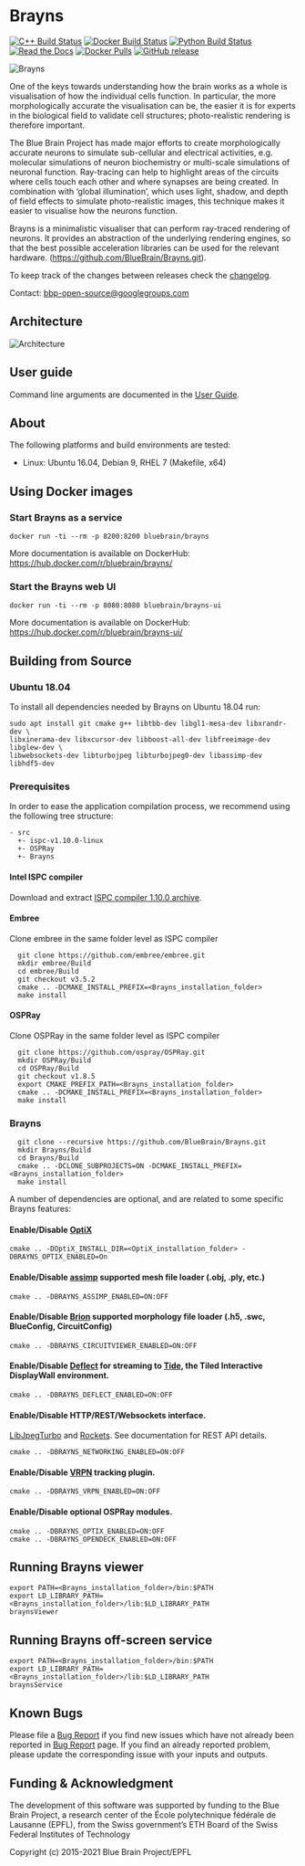 # Brayns

[![C++ Build Status](https://bbpcode.epfl.ch/ci/buildStatus/icon?job=oss.Brayns)](https://bbpcode.epfl.ch/ci/job/oss.Brayns/)
[![Docker Build Status](https://bbpcode.epfl.ch/ci/buildStatus/icon?job=oss.Brayns.docker)](https://bbpcode.epfl.ch/ci/job/oss.Brayns.docker/)
[![Python Build Status](https://travis-ci.org/BlueBrain/Brayns.svg)](https://travis-ci.org/BlueBrain/Brayns)
[![Read the Docs](https://readthedocs.org/projects/brayns/badge/?version=latest)](http://brayns.readthedocs.io/en/latest/?badge=latest)
[![Docker Pulls](https://img.shields.io/docker/pulls/bluebrain/brayns.svg)](https://hub.docker.com/r/bluebrain/brayns/)
[![GitHub release](https://img.shields.io/github/release/BlueBrain/Brayns.svg)](https://github.com/BlueBrain/Brayns/releases)

![Brayns](doc/images/Brayns.jpg)

One of the keys towards understanding how the brain works as a whole is
visualisation of how the individual cells function. In particular, the more
morphologically accurate the visualisation can be, the easier it is for experts
in the biological field to validate cell structures; photo-realistic rendering
is therefore important.

The Blue Brain Project has made major efforts to create morphologically accurate
neurons to simulate sub-cellular and electrical activities, e.g. molecular
simulations of neuron biochemistry or multi-scale simulations of neuronal
function. Ray-tracing can help to highlight areas of the circuits where cells
touch each other and where synapses are being created. In combination with
‘global illumination’, which uses light, shadow, and depth of field effects to
simulate photo-realistic images, this technique makes it easier to visualise how
the neurons function.

Brayns is a minimalistic visualiser that can perform ray-traced rendering of
neurons. It provides an abstraction of the underlying rendering engines, so that
the best possible acceleration libraries can be used for the relevant hardware.
(https://github.com/BlueBrain/Brayns.git).

To keep track of the changes between releases check the [changelog](Changelog.md).

Contact: bbp-open-source@googlegroups.com

## Architecture

![Architecture](doc/images/Architecture.png)

## User guide

Command line arguments are documented in the [User Guide](doc/UserGuide.md).

## About

The following platforms and build environments are tested:

* Linux: Ubuntu 16.04, Debian 9, RHEL 7 (Makefile, x64)

## Using Docker images

### Start Brayns as a service

```
docker run -ti --rm -p 8200:8200 bluebrain/brayns
```

More documentation is available on DockerHub: https://hub.docker.com/r/bluebrain/brayns/

### Start the Brayns web UI

```
docker run -ti --rm -p 8080:8080 bluebrain/brayns-ui
```

More documentation is available on DockerHub: https://hub.docker.com/r/bluebrain/brayns-ui/

## Building from Source

### Ubuntu 18.04

To install all dependencies needed by Brayns on Ubuntu 18.04 run:

```
sudo apt install git cmake g++ libtbb-dev libgl1-mesa-dev libxrandr-dev \
libxinerama-dev libxcursor-dev libboost-all-dev libfreeimage-dev libglew-dev \
libwebsockets-dev libturbojpeg libturbojpeg0-dev libassimp-dev libhdf5-dev
```

### Prerequisites

In order to ease the application compilation process, we recommend using the
following tree structure:

```
- src
  +- ispc-v1.10.0-linux
  +- OSPRay
  +- Brayns
```

#### Intel ISPC compiler

Download and extract [ISPC compiler 1.10.0 archive](https://ispc.github.io/downloads.html).

#### Embree

Clone embree in the same folder level as ISPC compiler

```
  git clone https://github.com/embree/embree.git
  mkdir embree/Build
  cd embree/Build
  git checkout v3.5.2
  cmake .. -DCMAKE_INSTALL_PREFIX=<Brayns_installation_folder>
  make install
```

#### OSPRay

Clone OSPRay in the same folder level as ISPC compiler

```
  git clone https://github.com/ospray/OSPRay.git
  mkdir OSPRay/Build
  cd OSPRay/Build
  git checkout v1.8.5
  export CMAKE_PREFIX_PATH=<Brayns_installation_folder>
  cmake .. -DCMAKE_INSTALL_PREFIX=<Brayns_installation_folder>
  make install
```

### Brayns

```
  git clone --recursive https://github.com/BlueBrain/Brayns.git
  mkdir Brayns/Build
  cd Brayns/Build
  cmake .. -DCLONE_SUBPROJECTS=ON -DCMAKE_INSTALL_PREFIX=<Brayns_installation_folder>
  make install
```

A number of dependencies are optional, and are related to some specific Brayns
features:

#### Enable/Disable [OptiX](https://developer.nvidia.com/optix)
```
cmake .. -DOptiX_INSTALL_DIR=<OptiX_installation_folder> -DBRAYNS_OPTIX_ENABLED=On
```

#### Enable/Disable [assimp](https://github.com/assimp/assimp) supported mesh file loader (.obj, .ply, etc.)
```
cmake .. -DBRAYNS_ASSIMP_ENABLED=ON:OFF
```

#### Enable/Disable [Brion](https://github.com/BlueBrain/Brion) supported morphology file loader (.h5, .swc, BlueConfig, CircuitConfig)
```
cmake .. -DBRAYNS_CIRCUITVIEWER_ENABLED=ON:OFF
```

#### Enable/Disable [Deflect](https://github.com/BlueBrain/Deflect) for streaming to [Tide](https://github.com/BlueBrain/Tide), the Tiled Interactive DisplayWall environment.
```
cmake .. -DBRAYNS_DEFLECT_ENABLED=ON:OFF
```

#### Enable/Disable HTTP/REST/Websockets interface.
 [LibJpegTurbo](http://libjpeg-turbo.virtualgl.org) and
 [Rockets](https://github.com/BlueBrain/Rockets).
 See documentation for REST API details.
```
cmake .. -DBRAYNS_NETWORKING_ENABLED=ON:OFF
```

#### Enable/Disable [VRPN](https://github.com/vrpn/vrpn) tracking plugin.
```
cmake .. -DBRAYNS_VRPN_ENABLED=ON:OFF
```

#### Enable/Disable optional OSPRay modules.
```
cmake .. -DBRAYNS_OPTIX_ENABLED=ON:OFF
cmake .. -DBRAYNS_OPENDECK_ENABLED=ON:OFF
```

## Running Brayns viewer

```
export PATH=<Brayns_installation_folder>/bin:$PATH
export LD_LIBRARY_PATH=<Brayns_installation_folder>/lib:$LD_LIBRARY_PATH
braynsViewer
```

## Running Brayns off-screen service

```
export PATH=<Brayns_installation_folder>/bin:$PATH
export LD_LIBRARY_PATH=<Brayns_installation_folder>/lib:$LD_LIBRARY_PATH
braynsService
```

## Known Bugs

Please file a [Bug Report](https://github.com/BlueBrain/Brayns/issues) if you
find new issues which have not already been reported in
[Bug Report](https://github.com/BlueBrain/Brayns/issues) page. If you find an
already reported problem, please update the corresponding issue with your inputs
and outputs.

## Funding & Acknowledgment

The development of this software was supported by funding to the Blue Brain Project, a research center of the École polytechnique fédérale de Lausanne (EPFL), from the Swiss government’s ETH Board of the Swiss Federal Institutes of Technology

Copyright (c) 2015-2021 Blue Brain Project/EPFL
